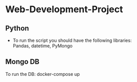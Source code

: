 # Web-Development-Project

## Python

- To run the script you should have the following libraries:  
Pandas, datetime, PyMongo

## Mongo DB

To run the DB: docker-compose up